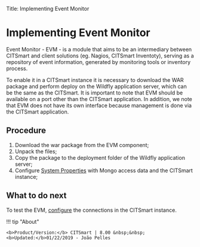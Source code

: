 Title: Implementing Event Monitor

# Implementing Event Monitor  

Event Monitor - EVM - is a module that aims to be an intermediary between CITSmart and client solutions (eg. Nagios, CITSmart Inventoty), serving as a repository of event information, generated by monitoring tools or inventory process.

To enable it in a CITSmart instance it is necessary to download the WAR package and perform deploy on the Wildfly application server, which can be the same as the CITSmart. It is important to note that EVM should be available on a port other than the CITSmart application. In addition, we note that EVM does not have its own interface because management is done via the CITSmart application.  

## Procedure  

1. Download the war package from the EVM component;  
2. Unpack the files;  
3. Copy the package to the deployment folder of the Wildfly application server;  
4. Configure [System Properties][2] with Mongo access data and the CITSmart instance;  

## What to do next  

To test the EVM, [configure][1] the connections in the CITSmart instance.  


!!! tip "About"

    <b>Product/Version:</b> CITSmart | 8.00 &nbsp;&nbsp;
    <b>Updated:</b>01/22/2019 - João Pelles  
	
[1]:/en-us/citsmart-platform-8/processes/event/configuration/register-event-monitor-connection.html  
[2]:/en-us/citsmart-platform-8/get-started/installation-and-upgrade/perform-installation.html#configure-system-properties
